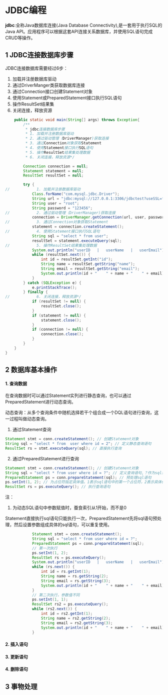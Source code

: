 # JDBC编程

**jdbc**:全称Java数据库连接(Java Database Connectivity),是一套用于执行SQL的Java API。应用程序可以根据这套API连接关系数据库，并使用SQL语句完成CRUD等操作。

## 1 JDBC连接数据库步骤

JDBC连接数据库需要经过6步：

1. 加载并注册数据库驱动
2. 通过DriverManger类获取数据库连接
3. 通过Connection接口创建Statement对象
4. 使用Statement或PreparedStatement接口执行SQL语句
5. 操作ResultSet结果集
6. 关闭连接，释放资源

```java
    public static void main(String[] args) throws Exception{
        /**
         * jdbc连接数据库步骤
         * 1. 加载并注册数据库驱动
         * 2. 通过驱动管理（DriverManager)获取连接
         * 3. 通过Connection对象获取Statement
         * 4. 使用Statement接口执行SQL语句
         * 5. 操作ResultSet结果集处理数据
         * 6. 关闭连接，释放资源*/

        Connection connection = null;
        Statement statement = null;
        ResultSet resultSet = null;

        try {
//            1. 加载并注册数据库驱动
            Class.forName("com.mysql.jdbc.Driver");
            String url = "jdbc:mysql://127.0.0.1:3306/jdbctest?useSSL=false";
            String user = "root";
            String password = "123456";
//            2. 通过驱动管理（DriverManager)获取连接
            connection = DriverManager.getConnection(url, user, password);
//            3. 通过Connection对象获取Statement
            statement = connection.createStatement();
//            4. 使用Statement接口执行SQL语句
            String sql = "select * from user";
            resultSet = statement.executeQuery(sql);
//            5. 操作ResultSet结果集处理数据
            System.out.println("userID   |   userName   |   userEmail");
            while (resultSet.next()) {
                int id = resultSet.getInt("id");
                String name = resultSet.getString("name");
                String email = resultSet.getString("email");
                System.out.println(id + "    " + name + "    " + email);
            }
        } catch (SQLException e) {
            e.printStackTrace();
        } finally {
//            6. 关闭连接，释放资源*/
            if (resultSet != null) {
                resultSet.close();
            }
            if (statement != null) {
                statement.close();
            }
            if (connection != null) {
                connection.close();
            }
        }
    }
}

```

## 2 数据库基本操作

#### 1. 查询数据

在查询数据时可以通过Statement实列进行静态查询，也可以通过PreparedStatement进行动态查询。

动态查询：从多个查询条件中随机选择若干个组合成一个DQL语句进行查询，这一过程叫做动态查询。

1. 通过Statement查询

```java
Statement stmt = conn.createStatement(); // 创建Statement对象
String sql = "select * from  user where id = 2"; // 定义静态查询语句
ResultSet rs = stmt.executeQuery(sql); // 直接执行查询
```

2. 通过PreparedStatement进行查询

```java
Statement stmt = conn.createStatement(); // 创建Statement对象
String sql = "select * from user where id = ?"; // 定义查询语句,？作为sql语句的占位符
PreparedStatement ps = conn.prepareStatement(sql); // 预处理sql语句
ps.setInt(1, 2); // 为占位符指定具体值。1表示sql语句中的第一个占位符，2表示具体值
ResultSet rs = ps.executeQuery(); // 执行查询语句
```

注：

1. 为动态SQL语句中参数赋值时，蚕食索引从1开始，而不是0

Statement直接执行sql语句只能执行一次，PreparedStatement先将sql语句预处理，然后设置参数组成具体的sql语句，可以重复使用。

```java
            Statement stmt = conn.createStatement();
            String sql = "select * from user where id = ?";
            PreparedStatement ps = conn.prepareStatement(sql);
            // 第一次执行
            ps.setInt(1, 2);
            ResultSet rs = ps.executeQuery(); 
            System.out.println("userID   |   userName   |   userEmail");
            while (rs.next()) {
                int id = rs.getInt(1);
                String name = rs.getString(2);
                String email = rs.getString(3);
                System.out.println(id + "    " + name + "    " + email);
            }
            // 第二次执行，参数值不同
            ps.setInt(1, 1);
            ResultSet rs2 = ps.executeQuery();
            while (rs2.next()) {
                int id = rs2.getInt(1);
                String name = rs2.getString(2);
                String email = rs2.getString(3);
                System.out.println(id + "    " + name + "    " + email);
            }
```

#### 2. 插入语句

#### 3. 更新语句

#### 4. 删除语句

## 3 事物处理

